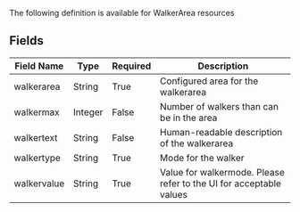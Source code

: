 The following definition is available for WalkerArea resources
## Fields
| Field Name | Type  | Required  | Description   |
| --         | --    | --        | --            |
|walkerarea|String|True|Configured area for the walkerarea|
|walkermax|Integer|False|Number of walkers than can be in the area|
|walkertext|String|False|Human-readable description of the walkerarea|
|walkertype|String|True|Mode for the walker|
|walkervalue|String|True|Value for walkermode.    Please refer to the UI for acceptable values|
